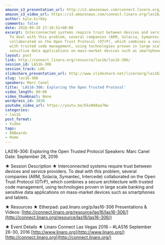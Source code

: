 ```yaml
---
amazon_s3_presentation_url: http://s3.amazonaws.com/connect.linaro.org/las16/Presentations/Wednesday/Open%20Trust%20Protocol%20-%20LAS16-306.pdf
amazon_s3_video_url: https://s3.amazonaws.com/connect.linaro.org/las16/Videos/Wednesday/LAS16-306%20Exploring%20the%20Open%20Trusted%20Protocol.mp4
author: kyle.kirkby
comments: false
date: 2016-09-20 17:10:51+00:00
excerpt: Interconnected systems require trust between devices and service providers.
  To deal with this problem, several companies (ARM, Solacia, Symantec, Intercede)
  collaborated on the Open Trust Protocol (OTrP), which combines a secure architecture
  with trusted code management, using technologies proven in large scale banking and
  sensitive data applications on mass-market devices such as smartphones and tablets.
layout: post
link: http://connect.linaro.org/resource/las16/las16-306/
session_id: LAS16-306
session_track: LHG
slideshare_presentation_url: http://www.slideshare.net/linaroorg/las16306-exploring-the-open-trusted-protocol
slug: las16-306
speakers: Marc Canel
title: 'LAS16-306: Exploring the Open Trusted Protocol'
video_length: 00:00
video_thumbnail: None
wordpress_id: 3830
youtube_video_url: https://youtu.be/EkuN48aa70w
categories:
- las16
post_format:
- Video
tags:
- 96Boards
- Home
---
```


LAS16-306: Exploring the Open Trusted Protocol
Speakers: Marc Canel
Date: September 28, 2016

★ Session Description ★
Interconnected systems require trust between devices and service providers. To deal with this problem, several companies (ARM, Solacia, Symantec, Intercede) collaborated on the Open Trust Protocol (OTrP), which combines a secure architecture with trusted code management, using technologies proven in large scale banking and sensitive data applications on mass-market devices such as smartphones and tablets.

★ Resources ★
Etherpad: pad.linaro.org/p/las16-306
Presentations & Videos: [http://connect.linaro.org/resource/las16/las16-306/](http://connect.linaro.org/resource/las16/las16-306/)

★ Event Details ★
Linaro Connect Las Vegas 2016 – #LAS16
September 26-30, 2016
[http://www.linaro.org](http://www.linaro.org/)
[http://connect.linaro.org](http://connect.linaro.org/)
